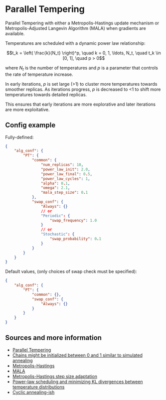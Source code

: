 # Parallel Tempering

Parallel Tempering with either a Metropolis-Hastings update mechanism or Metropolis-Adjusted Langevin Algorithm (MALA) when gradients are available.

Temperatures are scheduled with a dynamic power law relationship:

```math
t_k = \left( \frac{k}{N_t} \right)^p, \quad k = 0, 1, \ldots, N_t, \quad t_k \in [0, 1], \quad p > 0
```

where $N_t$ is the number of temperatures and $p$ is a parameter that controls the rate of temperature increase. 

In early iterations, $p$ is set large (>1) to cluster more temperatures towards smoother replicas. As iterations progress, $p$ is decreased to <1 to shift more temperatures towards detailed replicas.

This ensures that early iterations are more explorative and later iterations are more exploitative.

## Config example

Fully-defined:

```json
{
    "alg_conf": {
        "PT": {
            "common": {
                "num_replicas": 10,
                "power_law_init": 2.0,
                "power_law_final": 0.5,
                "power_law_cycles": 1,
                "alpha": 0.1,
                "omega": 2.1,
                "mala_step_size": 0.1
            },
            "swap_conf": {
                "Always": {}
                // or
                "Periodic": {
                    "swap_frequency": 1.0
                }
                // or
                "Stochastic": {
                    "swap_probability": 0.1
                }
            }
        }
    }
}
```

Default values, (only choices of swap check must be specified): 

```json
{
    "alg_conf": {
        "PT": {
            "common": {},
            "swap_conf": {
                "Always": {}
            }
        }
    }
}
```

## Sources and more information

- [Parallel Tempering](https://arxiv.org/abs/physics/0508111)
- [Chains might be initialized between 0 and 1 similar to simulated annealing](https://doi.org/10.13182/NT90-A34350)
- [Metropolis-Hastings](http://www.jstor.org/stable/2280232)
- [MALA](https://doi.org/10.1063/1.436415)
- [Metropolis-Hastings step size adaptation](https://doi.org/10.1007/BF00143556)
- [Power-law scheduling and minimizing KL divergences between temperature distributions](https://doi.org/10.1016/j.csda.2009.07.025)
- [Cyclic annealing-ish](https://arxiv.org/abs/1903.10145)